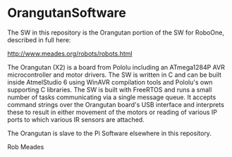 # OrangutanSoftware
The SW in this repository is the Orangutan portion of the SW for RoboOne, described in full here:

http://www.meades.org/robots/robots.html

The Orangutan (X2) is a board from Pololu including an ATmega1284P AVR microcontroller and motor drivers.  The SW is written in C and can be built inside AtmelStudio 6 using WinAVR compilation tools and Pololu's own supporting C libraries.  The SW is built with FreeRTOS and runs a small number of tasks communicating via a single message queue.  It accepts command strings over the Orangutan board's USB interface and interprets these to result in either movement of the motors or reading of various IP ports to which various IR sensors are attached.

The Orangutan is slave to the Pi Software elsewhere in this repository.

Rob Meades

